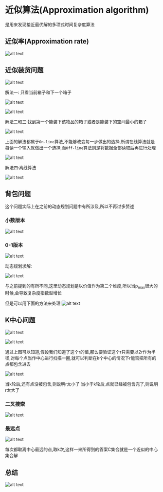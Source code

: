 # 近似算法(Approximation algorithm)

是用来发现接近最优解的多项式时间复杂度算法

## 近似率(Approximation rate)

![alt text](image.png)

## 近似装货问题

![alt text](image-1.png)

解法一: 只看当前箱子和下一个箱子

![alt text](image-2.png)

![alt text](image-3.png)

解法二和三:找到第一个能装下该物品的箱子或者是能装下的空间最小的箱子

![alt text](image-4.png)


上面的解法都属于`On-line`算法,不能够改变每一步做出的选择,所谓在线算法就是每读一个输入就做出一个选择,而`Off-line`算法则是将数据全部读取后再进行处理

![alt text](image-5.png)

解法四:离线算法

![alt text](image-6.png)


##  背包问题

这个问题实际上在之前的动态规划问题中有所涉及,所以不再过多赘述

### 小数版本

![alt text](image-7.png)

### 0-1版本

![alt text](image-8.png)

动态规划求解:

![alt text](image-9.png)

与之前提到的有所不同,这里动态规划是以价值作为第二个维度,所以当p<sub>max</sub>很大的时候,会导致复杂度指数型增长

但是可以用下面的方法来处理
![alt text](image-10.png)


## K中心问题

![alt text](image-11.png)

![alt text](image-12.png)

通过上图可以知道,假设我们知道了这个r的值,那么要验证这个r只需要以2r作为半径,对每个点当作中心进行扫描一圈,就可以判断在k个中心的情况下r能否把所有的点都包含进去

![alt text](image-13.png)

当k轮后,还有点没被包含,则说明r太小了
当小于k轮后,点就已经被包含完了,则说明r太大了

### 二叉搜索

![alt text](image-14.png)

### 最远点

![alt text](image-15.png)

每次都取离中心最远的点,取k次,这样一来所得到的答案C集合就是一个近似的中心集合解


## 总结

![alt text](image-16.png)